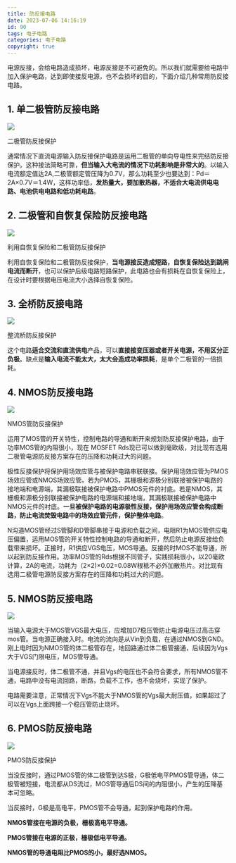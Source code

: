 ```yaml
---
title: 防反接电路
date: 2023‎-07-‎06‎ ‏‎14:16:19
id: 90
tags: 电子电路
categories: 电子电路
copyright: true
---
```


电源反接，会给电路造成损坏，电源反接是不可避免的。所以我们就需要给电路中加入保护电路，达到即使接反电源，也不会损坏的目的，下面介绍几种常用防反接电路。

## 1. 单二极管防反接电路

![](防反接电路/assets/image-20230706135959070.png)

二极管防反接保护

通常情况下直流电源输入防反接保护电路是运用二极管的单向导电性来完结防反接保护。这种接法简略可靠，**但当输入大电流的情况下功耗影响是非常大的**。以输入电流额定值达2A,二极管额定管压降为0.7V，那么功耗至少也要达到：Pd＝2A×0.7V＝1.4W，这样功率低，**发热量大，要加散热器，不适合大电流供电电路、电池供电电路和低功耗电路**。

## 2. 二极管和自恢复保险防反接电路

![](防反接电路/assets/image-20230706140240708.png)

利用自恢复保险和二极管防反接保护

利用自恢复保险和二极管防反接保护，**当电源接反造成短路，自恢复保险达到跳闸电流而断开**，也可以保护后级电路短路保护，此电路也会有损耗在自恢复保险上，在设计时要根据电压电流大小选择自恢复保险。

## 3. 全桥防反接电路

![](防反接电路/assets/image-20230706140547130.png)

整流桥防反接保护

这个电路**适合交流和直流供电**产品，可以**直接接变压器或者开关电源，不用区分正负极**。缺点是**输入电流不能太大，太大会造成功率损耗**，是单个二极管的一倍损耗。

## 4. NMOS防反接电路

![](防反接电路/assets/image-20230706140900801.png)

NMOS管防反接保护

运用了MOS管的开关特性，控制电路的导通和断开来规划防反接保护电路，由于功率MOS管的内阻很小，现在 MOSFET Rds现已可以做到毫欧级，对比现有选用二极管电源防反接方案存在的压降和功耗过大的问题。

极性反接保护将保护用场效应管与被保护电路串联联接。保护用场效应管为PMOS场效应管或NMOS场效应管。若为PMOS，其栅极和源极分别联接被保护电路的接地端和电源端，其漏极联接被保护电路中PMOS元件的衬底。若是NMOS，其栅极和源极分别联接被保护电路的电源端和接地端，其漏极联接被保护电路中NMOS元件的衬底。**一旦被保护电路的电源极性反接，保护用场效应管会构成断路，防止电流焚毁电路中的场效应管元件，保护整体电路**。

N沟道MOS管经过S管脚和D管脚串接于电源和负载之间，电阻R1为MOS管供应电压偏置，运用MOS管的开关特性控制电路的导通和断开，然后防止电源反接给负载带来损坏。正接时，R1供应VGS电压，MOS导通。反接的时MOS不能导通，所以起到防反接作用。功率MOS管的Rds根据不同管子，实践损耗很小，以20毫欧计算，2A的电流，功耗为（2×2)×0.02=0.08W根柢不必外加散热片。对比现有选用二极管电源防反接方案存在的压降和功耗过大的问题。

## 5. NMOS防反接电路

![](防反接电路/assets/image-20230706141346095.png)

当输入电源大于MOS管VGS最大电压，应增加D7稳压管防止电源电压过高击穿mos管。当电源正确接入时。电流的流向是从Vin到负载，在通过NMOS到GND。刚上电时因为NMOS管的体二极管存在，地回路通过体二极管接通，后续因为Vgs大于VGS门限电压，MOS管导通。

当电源接反时，体二极管不通，并且Vgs的电压也不会符合要求，所有NMOS管不通，电路中没有电流回路，断路，负载不工作，也不会烧坏，实现了保护。

电路需要注意，正常情况下Vgs不能大于NMOS管的Vgs最大耐压值，如果超过了可以在Vgs上面跨接一个稳压管防止烧坏。

## 6. PMOS防反接电路

![](防反接电路/assets/image-20230706141615644.png)

PMOS防反接保护

当没反接时，通过PMOS管的体二极管到达S极，G极低电平PMOS管导通，体二极管被短接，电流都从DS流过，MOS管导通后DS间的内阻很小，产生的压降基本可忽略。

当反接时，G极是高电平，PMOS管不会导通，起到保护电路的作用。

**NMOS管接在电源的负极，栅极高电平导通。**

**PMOS管接在电源的正极，栅极低电平导通。**

**NMOS管的导通电阻比PMOS的小，最好选NMOS。**